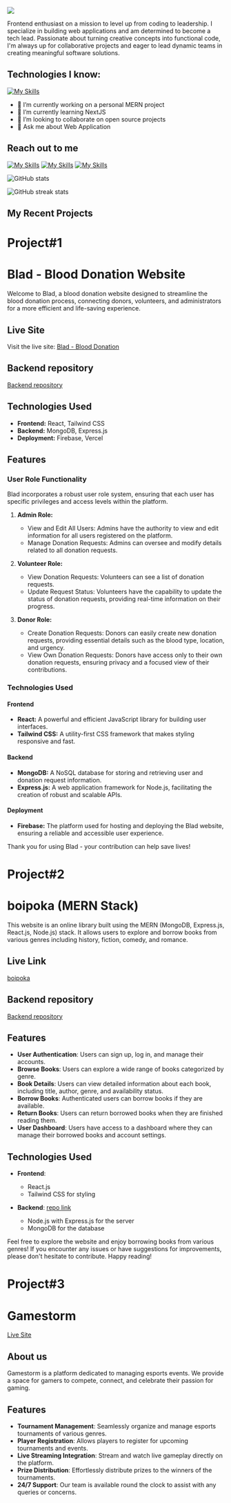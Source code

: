 
![](https://media.licdn.com/dms/image/D5616AQGVnHnaMeiBrQ/profile-displaybackgroundimage-shrink_350_1400/0/1703074345711?e=1708560000&v=beta&t=jg0pCtu9-iU2t6RbdfexPtR5ssmxyuO_pZvTMpzrS6k)


Frontend enthusiast on a mission to level up from coding to leadership. I specialize in building web applications and am determined to become a tech lead. Passionate about turning creative concepts into functional code, I'm always up for collaborative projects and eager to lead dynamic teams in creating meaningful software solutions.



## Technologies I know:
[![My Skills](https://skillicons.dev/icons?i=mongodb,express,nodejs,react,js,tailwind,css,html,firebase,git)]()

- 🔭 I’m currently working on a personal MERN project 
- 🌱 I’m currently learning NextJS
- 👯 I’m looking to collaborate on open source projects 
- 💬 Ask me about Web Application 



## Reach out to me

[![My Skills](https://skillicons.dev/icons?i=linkedin)](https://www.linkedin.com/in/aburaitnshoeb/) [![My Skills](https://skillicons.dev/icons?i=twitter)](https://www.twitter.com/aburaitnshoeb/) [![My Skills](https://skillicons.dev/icons?i=instagram)](https://www.instagram.com/y0urnarrat0r/)




<!-- [![Top Langs](https://github-readme-stats.vercel.app/api/top-langs/?username=be3tle&theme=onedark)](https://github.com/anuraghazra/github-readme-stats) -->

![GitHub stats](https://github-readme-stats.vercel.app/api?username=be3tle&show_icons=true&count_private=true&theme=onedark)  

![GitHub streak stats](https://streak-stats.demolab.com/?user=be3tle&theme=onedark)  



## My Recent Projects

# Project#1

# Blad - Blood Donation Website

Welcome to Blad, a blood donation website designed to streamline the blood donation process, connecting donors, volunteers, and administrators for a more efficient and life-saving experience.

## Live Site

Visit the live site: [Blad - Blood Donation](https://blad-donate.web.app/)


## Backend repository

[Backend repository](https://github.com/Be3tle/blad-mern-server-side.git)



## Technologies Used

- **Frontend:** React, Tailwind CSS
- **Backend:** MongoDB, Express.js
- **Deployment:** Firebase, Vercel

## Features

### User Role Functionality

Blad incorporates a robust user role system, ensuring that each user has specific privileges and access levels within the platform.

1. **Admin Role:**

   - View and Edit All Users: Admins have the authority to view and edit information for all users registered on the platform.
   - Manage Donation Requests: Admins can oversee and modify details related to all donation requests.

2. **Volunteer Role:**

   - View Donation Requests: Volunteers can see a list of donation requests.
   - Update Request Status: Volunteers have the capability to update the status of donation requests, providing real-time information on their progress.

3. **Donor Role:**
   - Create Donation Requests: Donors can easily create new donation requests, providing essential details such as the blood type, location, and urgency.
   - View Own Donation Requests: Donors have access only to their own donation requests, ensuring privacy and a focused view of their contributions.

### Technologies Used

#### Frontend

- **React:** A powerful and efficient JavaScript library for building user interfaces.
- **Tailwind CSS:** A utility-first CSS framework that makes styling responsive and fast.

#### Backend

- **MongoDB:** A NoSQL database for storing and retrieving user and donation request information.
- **Express.js:** A web application framework for Node.js, facilitating the creation of robust and scalable APIs.

#### Deployment

- **Firebase:** The platform used for hosting and deploying the Blad website, ensuring a reliable and accessible user experience.

Thank you for using Blad - your contribution can help save lives!



# Project#2

# boipoka (MERN Stack)

This website is an online library built using the MERN (MongoDB, Express.js, React.js, Node.js) stack. It allows users to explore and borrow books from various genres including history, fiction, comedy, and romance.

## Live Link

[boipoka](https://boip0ka.web.app/)

## Backend repository

[Backend repository](https://github.com/Be3tle/boipoka-mern-server-side.git)

## Features

- **User Authentication**: Users can sign up, log in, and manage their accounts.
- **Browse Books**: Users can explore a wide range of books categorized by genre.
- **Book Details**: Users can view detailed information about each book, including title, author, genre, and availability status.
- **Borrow Books**: Authenticated users can borrow books if they are available.
- **Return Books**: Users can return borrowed books when they are finished reading them.
- **User Dashboard**: Users have access to a dashboard where they can manage their borrowed books and account settings.

## Technologies Used

- **Frontend**:

  - React.js
  - Tailwind CSS for styling

- **Backend**: [repo link](https://github.com/Porgramming-Hero-web-course/b8a11-server-side-Be3tle)
  - Node.js with Express.js for the server
  - MongoDB for the database

Feel free to explore the website and enjoy borrowing books from various genres! If you encounter any issues or have suggestions for improvements, please don't hesitate to contribute. Happy reading!



# Project#3

# Gamestorm

[Live Site](https://gamestorm-react-auth-d9c59.web.app/)

## About us

Gamestorm is a platform dedicated to managing esports events. We provide a space for gamers to compete, connect, and celebrate their passion for gaming.

## Features

- **Tournament Management**: Seamlessly organize and manage esports tournaments of various genres.
- **Player Registration**: Allows players to register for upcoming tournaments and events.
- **Live Streaming Integration**: Stream and watch live gameplay directly on the platform.
- **Prize Distribution**: Effortlessly distribute prizes to the winners of the tournaments.
- **24/7 Support**: Our team is available round the clock to assist with any queries or concerns.
